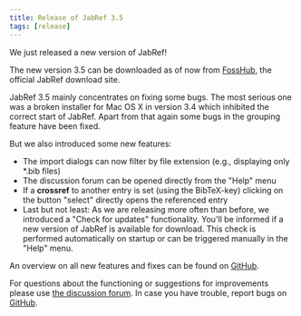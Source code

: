 ```yaml
---
title: Release of JabRef 3.5
tags: [release]
---
```


We just released a new version of JabRef!

The new version 3.5 can be downloaded as of now from [FossHub](http://www.fosshub.com/JabRef.html), the official JabRef download site.

JabRef 3.5 mainly concentrates on fixing some bugs. The most serious one was a broken installer for Mac OS X in version 3.4 which inhibited the correct start of JabRef.
Apart from that again some bugs in the grouping feature have been fixed.

But we also introduced some new features:

- The import dialogs can now filter by file extension (e.g., displaying only *.bib files)
- The discussion forum can be opened directly from the "Help" menu
- If a **crossref** to another entry is set (using the BibTeX-key) clicking on the button "select" directly opens the referenced entry
- Last but not least: As we are releasing more often than before, we introduced a "Check for updates" functionality. You'll be informed if a new version of JabRef is available for download. This check is performed automatically on startup or can be triggered manually in the "Help" menu.

An overview on all new features and fixes can be found on [GitHub](https://github.com/JabRef/jabref/blob/v3.5/CHANGELOG.md).

For questions about the functioning or suggestions for improvements please use [the discussion forum](http://discourse.jabref.org).
In case you have trouble, report bugs  on [GitHub](https://github.com/JabRef/jabref/issues).
